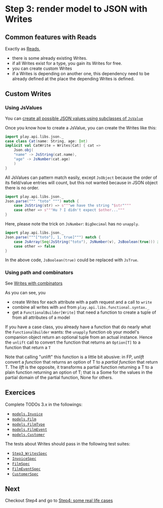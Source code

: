 Step 3: render model to JSON with Writes
========================================

## Common features with Reads

Exactly as [Reads](./Step2.md),
 
 - there is some already existing Writes.
 - if all Writes exist for a type, you gain its Writes for free. 
 - you can create custom Writes
 - if a Writes is depending on another one, this dependency need to be already defined at the place the depending Writes is defined.

## Custom Writes

### Using JsValues

You can [create all possible JSON values using subclasses of `JsValue`](https://www.playframework.com/documentation/2.7.x/ScalaJson#Converting-to-a-JsValue)

Once you know how to create a JsValue, you can create the Writes like this:

```scala
import play.api.libs.json._
case class Cat(name: String, age: Int)
implicit val CatWrite = Writes[Cat] { cat =>
    Json.obj(
    "name" -> JsString(cat.name),
    "age" -> JsNumber(cat.age)
    )
}
```

All JsValues can pattern match easily, except `JsObject` because the order of its field/value entries will count, but this not wanted because in JSON object there is no order.

```scala
import play.api.libs.json._
Json.parse(""" "toto" """) match {
    case JsString(str) => s"""we have the string "$str""""
    case other => s"""Hu ? I didn't expect $other..."""
}
```
Here, please note the trick on `JsNumber`: `BigDecimal` has no `unapply`. 
```scala
import play.api.libs.json._
Json.parse("""["toto"], 1, true]""") match {
    case JsArray(Seq(JsString("toto"), JsNumber(v), JsBoolean(true))) if v == BigDecimal("1")=> true
    case other => false
}
```
In the above code, `JsBoolean(true)` could be replaced with `JsTrue`.

### Using path and combinators

See [Writes with combinators](https://www.playframework.com/documentation/2.7.x/ScalaJsonCombinators#Writes)

As you can see, you

 - create Writes for each attribute with a path request and a call to `write`
 - combine all writes with `and` from `play.api.libs.functional.syntax._`
 - get a `FunctionalBuilder[Write]` that need a function to create a tuple of from all attributes of a model

If you have a case class, you already have a function that do nearly what the `FunctionalBuilder` wants: the `unapply` function ob your model's companion object return an optional tuple from an actual instance. Hence the `unlift` call to convert the function that returns an `Option[T]` to a function that return a `T`

Note that calling "unlift" this function is a little bit abusive: in FP, _unlift_ convert a _function_ that returns an option of T to a _partial function_ that return T. The _lift_ is the opposite, it transforms a partial function returning a T to a plain function returning an option of T; that is a Some for the values in the partial domain of the partial function, None for others.

## Exercices

Complete TODOs 3.x in the followings:

 - [`models.Invoice`](../src/main/scala/models/Invoice.scala) 
 - [`models.Film`](../src/main/scala/models/Film.scala)
 - [`models.FilmType`](../src/main/scala/models/FilmType.scala)
 - [`models.FilmEvent`](../src/main/scala/models/FilmEvent.scala)
 - [`models.Customer`](../src/main/scala/models/Customer.scala)

The tests about Writes should pass in the following test suites:

 - [`Step3_WritesSpec`](../src/test/scala/service/Step3_WritesScpec.scala)
 - [`InvoiceSpec`](../src/test/scala/models/InvoiceSpec.scala)
 - [`FilmSpec`](../src/test/scala/models/FilmSpec.scala)
 - [`FilmEventSpec`](../src/test/scala/models/FilmEventSpec.scala)
 - [`CustomerSpec`](../src/test/scala/models/CustomerSpec.scala)

## Next

Checkout Step4 and go to [Step4: some real life cases](./Step4.md)